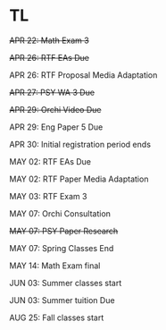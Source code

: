 # TL

~~APR 22: Math Exam 3~~

~~APR 26: RTF EAs Due~~

APR 26: RTF Proposal Media Adaptation

~~APR 27: PSY WA 3 Due~~

~~APR 29: Orchi Video Due~~

APR 29: Eng Paper 5 Due 

APR 30: Initial registration period ends 

MAY 02: RTF EAs Due

MAY 02: RTF Paper Media Adaptation

MAY 03: RTF Exam 3

MAY 07: Orchi Consultation

~~MAY 07: PSY Paper Research~~

MAY 07: Spring Classes End

MAY 14: Math Exam final 

JUN 03: Summer classes start

JUN 03: Summer tuition Due

AUG 25: Fall classes start 
